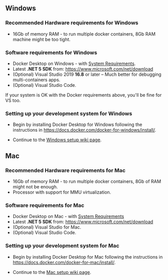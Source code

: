 ## Windows

### Recommended Hardware requirements for Windows

- 16Gb of memory RAM - to run multiple docker containers, 8Gb RAM machine might be too tight.

### Software requirements for Windows

- Docker Desktop on Windows - with [System Requirements](https://docs.docker.com/docker-for-windows/install/#system-requirements).
- Latest **.NET 5 SDK** from: https://www.microsoft.com/net/download
- (Optional) Visual Studio 2019 **16.8** or later – Much better for debugging multi-containers apps.
- (Optional) Visual Studio Code.

If your system is OK with the Docker requirements above, you'll be fine for VS too.

### Setting up your development system for Windows

- Begin by installing Docker Desktop for Windows following the instructions in <https://docs.docker.com/docker-for-windows/install/>.

- Continue to the [Windows setup wiki page](Windows-setup).

## Mac

### Recommended Hardware requirements for Mac

- 16Gb of memory RAM - to run multiple docker containers, 8Gb of RAM might not be enough.
- Processor with support for MMU virtualization.

### Software requirements for Mac

- Docker Desktop on Mac - with [System Requirements](https://docs.docker.com/docker-for-mac/install/#system-requirements)
- Latest **.NET 5 SDK** from: https://www.microsoft.com/net/download
- (Optional) Visual Studio for Mac.
- (Optional) Visual Studio Code.

### Setting up your development system for Mac

- Begin by installing Docker Desktop for Mac following the instructions in <https://docs.docker.com/docker-for-mac/install/>.

- Continue to the [Mac setup wiki page](Mac-setup).